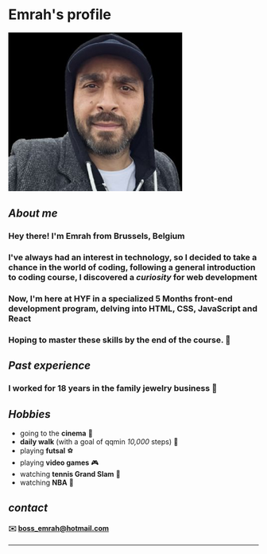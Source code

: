 # Emrah's profile

![hyf](./img/clipped_img.jpg)

## **_About me_**

### Hey there! I'm Emrah from Brussels, Belgium

### I've always had an interest in technology, so I decided to take a chance in the world of coding, following a general introduction to coding course, I discovered a **_curiosity_** for web development

### Now, I'm here at HYF in a specialized 5 Months front-end development program, delving into HTML, CSS, JavaScript and React

### Hoping to master these skills by the end of the course. 🤞

## **_Past experience_**

### I worked for 18 years in the family jewelry business 💎

## **_Hobbies_**

- going to the **cinema** 🎦
- **daily walk** (with a goal of qqmin _10,000_ steps) 🚶
- playing **futsal** ⚽
- playing **video games** 🎮
- watching **tennis Grand Slam** 🎾
- watching **NBA** 🏀

## **_contact_**

#### ✉️ boss_emrah@hotmail.com

---
